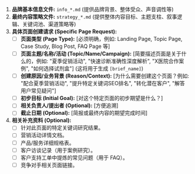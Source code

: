 1.  **品牌基本信息文件:** `info_*.md` (提供品牌背景、整体受众、声音调性等)
2.  **最终内容策略文件:** `strategy_*.md` (提供整体内容目标、主题支柱、叙事逻辑、关键词池、渠道策略等)
3.  **具体页面创建请求 (Specific Page Request):**
    *   [ ] **页面类型 (Page Type):** [必须明确，例如: Landing Page, Topic Page, Case Study, Blog Post, FAQ Page 等]
    *   [ ] **页面主题/名称/活动 (Topic/Name/Campaign):** [简要描述页面是关于什么的，例如: "夏季促销活动", "快速诊断准确性深度解析", "X医院合作案例", "如何选择试剂盒"] (这将用于生成 `[brief_name]`)
    *   [ ] **创建原因/业务背景 (Reason/Context):** [为什么需要创建这个页面？例如: "配合夏季营销活动", "提升特定关键词SEO排名", "转化潜在客户", "解答用户常见疑问"]
    *   [ ] **初步目标 (Initial Goal):** [对这个特定页面的初步期望是什么？]
    *   [ ] **相关负责人/提出者 (Optional):** [方便追溯]
    *   [ ] **截止日期 (Optional):** [简报或最终内容的期望完成时间]
4.  **相关补充资料 (Optional):**
    *   [ ] 针对此页面的特定关键词研究结果。
    *   [ ] 营销活动详情文档。
    *   [ ] 产品/服务详细规格表。
    *   [ ] 客户访谈记录（用于案例研究）。
    *   [ ] 客户支持工单中提炼的常见问题（用于 FAQ）。
    *   [ ] 竞争对手相关页面链接。
